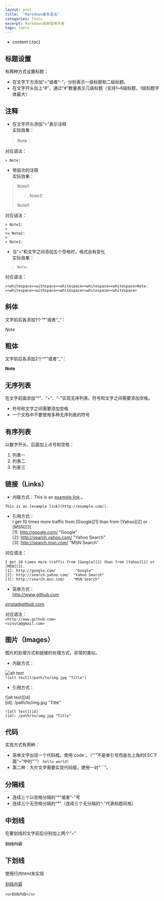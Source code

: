 ```yaml
---
layout: post
title:  "Markdown基本语法"
categories: Tools
excerpt: Markdown简单使用手册
tags: tools
---
```


* content
{:toc}

## 标题设置
有两种方式设置标题：
-  在文字下方添加“=”或者“-”，分别表示一级标题和二级标题。
-  在文字开头加上“#”，通过“#”数量表示几级标题（支持1~6级标题，1级标题字体最大）

## 注释
- 在文字开头添加“>”表示注释  
实际效果：  
> Note：  

对应语法：  
```
> Note:
```
- 带层次的注释  
实际效果：  
> Note1:  
>   
>> Note2:  
>   
> Note1:

对应语法：  
```
> Note1:
> 
>> Note2:
> 
> Note1:
```
- 当“>”和文字之间添加五个空格时，格式会有变化  
实际效果：  
>     Note:  
>       

对应语法：  
```
><whitespace><withspace><whitespace><whitespace><whitespace>Note:
><whitespace><withspace><whitespace><whitespace><whitespace>
```

## 斜体
文字前后各添加1个“*”或者“_”：

*Note*

## 粗体
文字前后各添加2个“*”或者“_”：

**Note**

## 无序列表
在文字前面添加“*”、“+”、“-”实现无序列表。符号和文字之间需要添加空格。
- 符号和文字之间需要添加空格
- 一个文档中不要使用多种无序列表的符号

## 有序列表
以数字开头，后面加上点号和空格：
1. 列表一
2. 列表二
3. 列表三

## 链接（Links）
- 内联方式：This is an [example link](http://example.com/).。
```
This is an [example link](http://example.com/).
```

- 引用方式：  
I get 10 times more traffic from [Google][1] than from [Yahoo][2] or [MSN][3].    
[1]: http://google.com/        	"Google"   
[2]: http://search.yahoo.com/  "Yahoo Search"   
[3]: http://search.msn.com/    "MSN Search"

对应语法：
```
I get 10 times more traffic from [Google][1] than from [Yahoo][2] or [MSN][3].  
[1]: http://google.com/        	"Google" 
[2]: http://search.yahoo.com/  "Yahoo Search" 
[3]: http://search.msn.com/    "MSN Search"
```
- 简单方式：  
<http://www.github.com>

<vinsta@github.com>

对应语法：  
`<http://www.github.com>`  
`<vinsta@gmail.com>`

## 图片（Images）
图片的处理方式和链接的处理方式，非常的类似。
- 内联方式：

![alt text](/path/to/img.jpg "Title")  
`![alt text](/path/to/img.jpg "Title")`  
- 引用方式：

![alt text][id]  
[id]: /path/to/img.jpg "Title"

```
![alt text][id] 
[id]: /path/to/img.jpg "Title"
```

## 代码
实现方式有两种：
- 简单文字出现一个代码框。使用\`code\`。（“\`”不是单引号而是左上角的ESC下面“~”中的“\`”）
`hello world!`
- 第二种：大片文字需要实现代码框，使用一对“```”。

## 分隔线
- 连续三个以空格分隔的“*”或者“-”号
- 连续三个无空格分隔的“*”（连续三个无分隔的“-”代表标题风格）

## 中划线
在要划线的文字前后分别加上两个“~”

~~划线内容~~

## 下划线

使用行内html来实现

<u>划线内容</u>

`<u>划线内容</u>`

